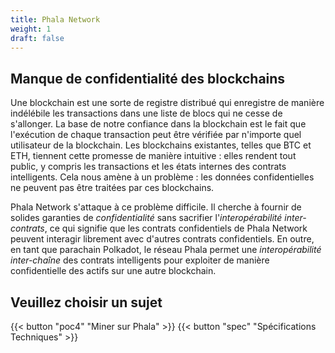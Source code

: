 ```yaml
---
title: Phala Network
weight: 1
draft: false
---
```


## Manque de confidentialité des blockchains

Une blockchain est une sorte de registre distribué qui enregistre de manière indélébile les transactions dans une liste de blocs qui ne cesse de s'allonger. La base de notre confiance dans la blockchain est le fait que l'exécution de chaque transaction peut être vérifiée par n'importe quel utilisateur de la blockchain. Les blockchains existantes, telles que BTC et ETH, tiennent cette promesse de manière intuitive : elles rendent tout public, y compris les transactions et les états internes des contrats intelligents. Cela nous amène à un problème : les données confidentielles ne peuvent pas être traitées par ces blockchains.

Phala Network s'attaque à ce problème difficile. Il cherche à fournir de solides garanties de *confidentialité* sans sacrifier l'*interopérabilité inter-contrats*, ce qui signifie que les contrats confidentiels de Phala Network peuvent interagir librement avec d'autres contrats confidentiels. En outre, en tant que parachain Polkadot, le réseau Phala permet une *interopérabilité inter-chaîne* des contrats intelligents pour exploiter de manière confidentielle des actifs sur une autre blockchain.

## Veuillez choisir un sujet


{{< button "poc4" "Miner sur Phala" >}}
{{< button "spec" "Spécifications Techniques" >}}
